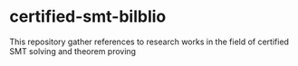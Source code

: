 # certified-smt-bilblio

This repository gather references to research works in the field of certified SMT solving and theorem proving
